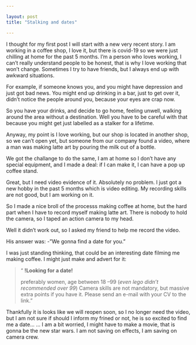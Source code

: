 ```yaml
---

layout: post
title: "Stalking and dates"

---
```


I thought for my first post I will start with a new very recent story. I am working in a coffee shop, I love it, but there is covid-19 so we were just chilling at home for the past 5 months. I’m a person who loves working, I can’t really understand people to be honest, that is why I love working that won’t change. Sometimes I try to have friends, but I always end up with awkward situations.

For example, if someone knows you, and you might have depression and just got bad news. You might end up drinking in a bar, just to get over it, didn’t notice the people around you, because your eyes are crap now.

So you have your drinks, and decide to go home, feeling unwell, walking around the area without a destination. Well you have to be careful with that because you might get just labelled as a stalker for a lifetime.

Anyway, my point is I love working, but our shop is located in another shop, so we can’t open yet, but someone from our company found a video, where a man was making latte art by pouring the milk out of a bottle.

We got the challange to do the same, I am at home so I don’t have any special equipment, and I made a deal: if I can make it, I can have a pop up coffee stand.

Great, but I need video evidence of it. Absolutely no problem. I just got a new hobby in the past 5 months which is video editing. My recording skills are not good, but I am working on it.

So I made a nice broll of the processs making coffee at home, but the hard part when I have to record myself making latte art. There is nobody to hold the camera, so I taped an action camera to my head.

Well it didn’t work out, so I asked my friend to help me record the video.

His answer was: -”We gonna find a date for you.”

I was just standing thinking, that could be an interesting date filming me making coffee. I might just make and advert for it:

> “ **!Looking for a date!** 
>
> preferably women, age between 18 –99 (*even lego didn’t recommended over 99*) 
> Camera skills are not mandatory, but massive extra points if you have it. 
> Please send an e-mail with your CV to the link.”

		
Thankfully it is looks like we will reopen soon, so I no longer need the video, but I am not sure if should I inform my frined or not, he is so excited to find me a date...
… I am a bit worried, I might have to make a movie, that is gonna be the new star wars. I am not saving on effects, I am saving on camera crew.